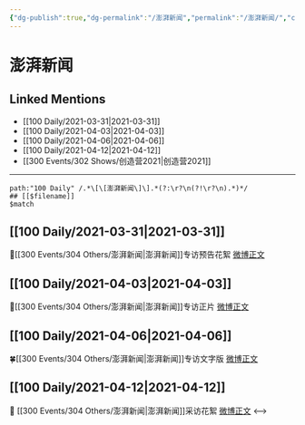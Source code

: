 ```yaml
---
{"dg-publish":true,"dg-permalink":"/澎湃新闻","permalink":"/澎湃新闻/","created":"2023-04-09T15:18:44.036+08:00","updated":"2023-04-10T17:11:09.810+08:00"}
---
```


# 澎湃新闻

## Linked Mentions
- [[100 Daily/2021-03-31\|2021-03-31]]
- [[100 Daily/2021-04-03\|2021-04-03]]
- [[100 Daily/2021-04-06\|2021-04-06]]
- [[100 Daily/2021-04-12\|2021-04-12]]
- [[300 Events/302 Shows/创造营2021\|创造营2021]]


---

```expander
path:"100 Daily" /.*\[\[澎湃新闻\]\].*(?:\r?\n(?!\r?\n).*)*/
## [[$filename]]
$match
```
## [[100 Daily/2021-03-31\|2021-03-31]]
🌟[[300 Events/304 Others/澎湃新闻\|澎湃新闻]]专访预告花絮 [微博正文](https://m.weibo.cn/6466290670/4620915873418665)
## [[100 Daily/2021-04-03\|2021-04-03]]
🌟[[300 Events/304 Others/澎湃新闻\|澎湃新闻]]专访正片 [微博正文](https://m.weibo.cn/6466290670/4621840524512024)
## [[100 Daily/2021-04-06\|2021-04-06]]
🍀[[300 Events/304 Others/澎湃新闻\|澎湃新闻]]专访文字版 [微博正文](https://weibo.com/6466290670/K9EUBkt7R)
## [[100 Daily/2021-04-12\|2021-04-12]]
🌟 [[300 Events/304 Others/澎湃新闻\|澎湃新闻]]采访花絮 [微博正文](https://m.weibo.cn/6466290670/4625182826434788)
<-->